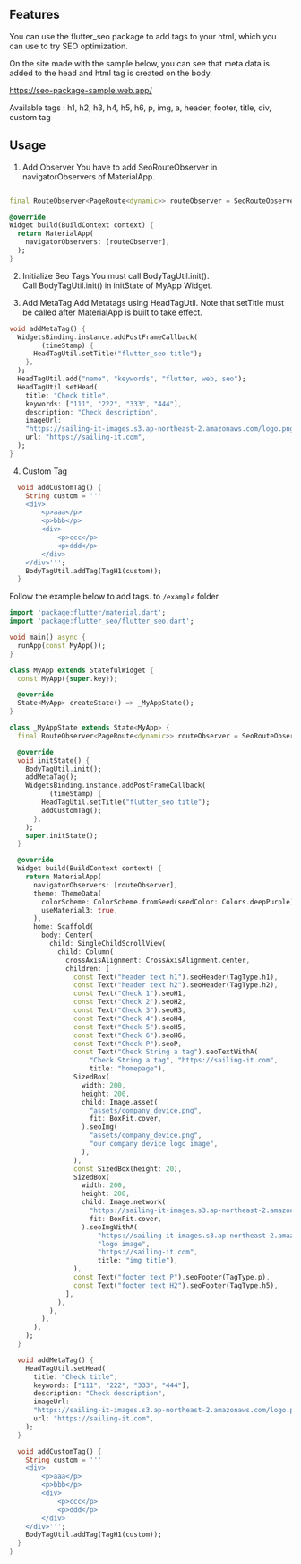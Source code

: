
## Features

You can use the flutter_seo package to add tags to your html, which you can use to try SEO optimization.

On the site made with the sample below, you can see that meta data is added to the head and html tag is created on the body.

 https://seo-package-sample.web.app/


Available tags : h1, h2, h3, h4, h5, h6, p, img, a, header, footer, title, div, custom tag


## Usage


1. Add Observer
You have to add SeoRouteObserver in navigatorObservers of MaterialApp.

```dart

final RouteObserver<PageRoute<dynamic>> routeObserver = SeoRouteObserver();

@override
Widget build(BuildContext context) {
  return MaterialApp(
    navigatorObservers: [routeObserver],
  );
}
```


2. Initialize Seo Tags
You must call BodyTagUtil.init().  
Call BodyTagUtil.init() in initState of MyApp Widget.
 

3. Add MetaTag
Add Metatags using HeadTagUtil.
Note that setTitle must be called after MaterialApp is built to take effect.
```dart
void addMetaTag() {
  WidgetsBinding.instance.addPostFrameCallback(
        (timeStamp) {
      HeadTagUtil.setTitle("flutter_seo title");
    },
  );
  HeadTagUtil.add("name", "keywords", "flutter, web, seo");
  HeadTagUtil.setHead(
    title: "Check title",
    keywords: ["111", "222", "333", "444"],
    description: "Check description",
    imageUrl:
    "https://sailing-it-images.s3.ap-northeast-2.amazonaws.com/logo.png",
    url: "https://sailing-it.com",
  );
}
```


4. Custom Tag
```dart
  void addCustomTag() {
    String custom = '''
    <div>
        <p>aaa</p>
        <p>bbb</p>
        <div>
            <p>ccc</p>
            <p>ddd</p>
        </div>
    </div>''';
    BodyTagUtil.addTag(TagH1(custom));
  }
```



Follow the example below to add tags.
to `/example` folder.

```dart
import 'package:flutter/material.dart';
import 'package:flutter_seo/flutter_seo.dart';

void main() async {
  runApp(const MyApp());
}

class MyApp extends StatefulWidget {
  const MyApp({super.key});

  @override
  State<MyApp> createState() => _MyAppState();
}

class _MyAppState extends State<MyApp> {
  final RouteObserver<PageRoute<dynamic>> routeObserver = SeoRouteObserver();

  @override
  void initState() {
    BodyTagUtil.init();
    addMetaTag();
    WidgetsBinding.instance.addPostFrameCallback(
          (timeStamp) {
        HeadTagUtil.setTitle("flutter_seo title");
        addCustomTag();
      },
    );
    super.initState();
  }

  @override
  Widget build(BuildContext context) {
    return MaterialApp(
      navigatorObservers: [routeObserver],
      theme: ThemeData(
        colorScheme: ColorScheme.fromSeed(seedColor: Colors.deepPurple),
        useMaterial3: true,
      ),
      home: Scaffold(
        body: Center(
          child: SingleChildScrollView(
            child: Column(
              crossAxisAlignment: CrossAxisAlignment.center,
              children: [
                const Text("header text h1").seoHeader(TagType.h1),
                const Text("header text h2").seoHeader(TagType.h2),
                const Text("Check 1").seoH1,
                const Text("Check 2").seoH2,
                const Text("Check 3").seoH3,
                const Text("Check 4").seoH4,
                const Text("Check 5").seoH5,
                const Text("Check 6").seoH6,
                const Text("Check P").seoP,
                const Text("Check String a tag").seoTextWithA(
                    "Check String a tag", "https://sailing-it.com",
                    title: "homepage"),
                SizedBox(
                  width: 200,
                  height: 200,
                  child: Image.asset(
                    "assets/company_device.png",
                    fit: BoxFit.cover,
                  ).seoImg(
                    "assets/company_device.png",
                    "our company device logo image",
                  ),
                ),
                const SizedBox(height: 20),
                SizedBox(
                  width: 200,
                  height: 200,
                  child: Image.network(
                    "https://sailing-it-images.s3.ap-northeast-2.amazonaws.com/logo.png",
                    fit: BoxFit.cover,
                  ).seoImgWithA(
                      "https://sailing-it-images.s3.ap-northeast-2.amazonaws.com/logo.png",
                      "logo image",
                      "https://sailing-it.com",
                      title: "img title"),
                ),
                const Text("footer text P").seoFooter(TagType.p),
                const Text("footer text H2").seoFooter(TagType.h5),
              ],
            ),
          ),
        ),
      ),
    );
  }

  void addMetaTag() {
    HeadTagUtil.setHead(
      title: "Check title",
      keywords: ["111", "222", "333", "444"],
      description: "Check description",
      imageUrl:
      "https://sailing-it-images.s3.ap-northeast-2.amazonaws.com/logo.png",
      url: "https://sailing-it.com",
    );
  }

  void addCustomTag() {
    String custom = '''
    <div>
        <p>aaa</p>
        <p>bbb</p>
        <div>
            <p>ccc</p>
            <p>ddd</p>
        </div>
    </div>''';
    BodyTagUtil.addTag(TagH1(custom));
  }
}

```

